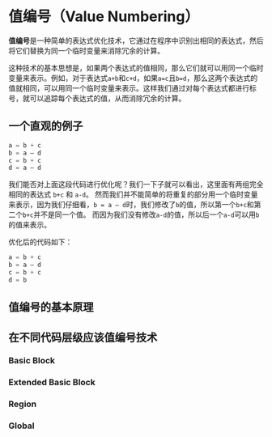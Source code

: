 值编号（Value Numbering）
=======================


**值编号**是一种简单的表达式优化技术，它通过在程序中识别出相同的表达式，然后将它们替换为同一个临时变量来消除冗余的计算。

这种技术的基本思想是，如果两个表达式的值相同，那么它们就可以用同一个临时变量来表示。例如，对于表达式`a+b`和`c+d`，如果`a=c`且`b=d`，那么这两个表达式的值就相同，可以用同一个临时变量来表示。这样我们通过对每个表达式都进行标号，就可以追踪每个表达式的值，从而消除冗余的计算。


## 一个直观的例子

```c
a = b + c
b = a – d
c = b + c
d = a – d
```

我们能否对上面这段代码进行优化呢？我们一下子就可以看出，这里面有两组完全相同的表达式 `b+c` 和 `a-d`。
然而我们并不能简单的将重复的部分用一个临时变量来表示，因为我们仔细看，`b = a – d`时，我们修改了`b`的值，所以第一个`b+c`和第二个`b+c`并不是同一个值。
而因为我们没有修改`a-d`的值，所以后一个`a-d`可以用`b`的值来表示。

优化后的代码如下：

```c
a = b + c
b = a – d
c = b + c
d = b
```



## 值编号的基本原理







## 在不同代码层级应该值编号技术

### Basic Block

### Extended Basic Block

### Region

### Global











